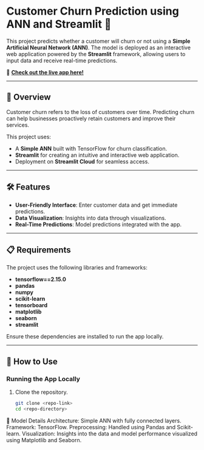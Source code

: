 # Customer Churn Prediction using ANN and Streamlit 🚀

This project predicts whether a customer will churn or not using a **Simple Artificial Neural Network (ANN)**. The model is deployed as an interactive web application powered by the **Streamlit** framework, allowing users to input data and receive real-time predictions.

🔗 **[Check out the live app here!](https://churn-classification-ann-hb6hv3knffjfhyds24dfft.streamlit.app/)**

---

## 📌 Overview

Customer churn refers to the loss of customers over time. Predicting churn can help businesses proactively retain customers and improve their services. 

This project uses:
- A **Simple ANN** built with TensorFlow for churn classification.
- **Streamlit** for creating an intuitive and interactive web application.
- Deployment on **Streamlit Cloud** for seamless access.

---

## 🛠️ Features
- **User-Friendly Interface**: Enter customer data and get immediate predictions.
- **Data Visualization**: Insights into data through visualizations.
- **Real-Time Predictions**: Model predictions integrated with the app.

---

## 📋 Requirements
The project uses the following libraries and frameworks:
- **tensorflow==2.15.0**
- **pandas**
- **numpy**
- **scikit-learn**
- **tensorboard**
- **matplotlib**
- **seaborn**
- **streamlit**

Ensure these dependencies are installed to run the app locally.

---

## 🚀 How to Use

### Running the App Locally
1. Clone the repository.
   ```bash
   git clone <repo-link>
   cd <repo-directory>

🧠 Model Details
Architecture: Simple ANN with fully connected layers.
Framework: TensorFlow.
Preprocessing: Handled using Pandas and Scikit-learn.
Visualization: Insights into the data and model performance visualized using Matplotlib and Seaborn.
